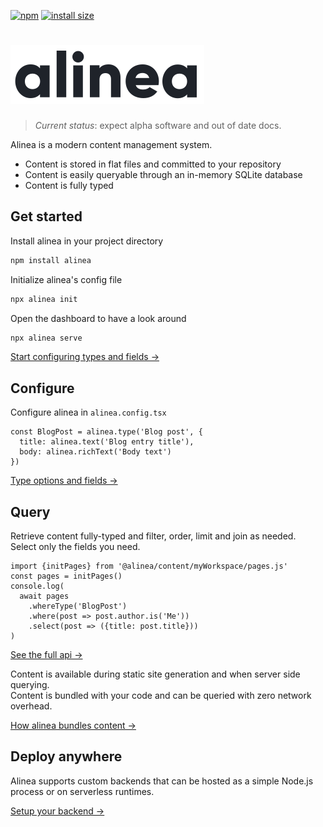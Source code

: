 [![npm](https://img.shields.io/npm/v/alinea.svg)](https://npmjs.org/package/alinea)
[![install size](https://packagephobia.com/badge?p=alinea)](https://packagephobia.com/result?p=alinea)

# [![Alinea CMS logo](https://github.com/alineacms/alinea/raw/HEAD/apps/web/public/logo.svg)](https://alinea.sh)

> _Current status_: expect alpha software and out of date docs.

Alinea is a modern content management system.

- Content is stored in flat files and committed to your repository
- Content is easily queryable through an in-memory SQLite database
- Content is fully typed

## Get started

Install alinea in your project directory

```sh
npm install alinea
```

Initialize alinea's config file

```sh
npx alinea init
```

Open the dashboard to have a look around

```sh
npx alinea serve
```

[Start configuring types and fields →](https://alinea.sh/docs/configuration/intro)

## Configure

Configure alinea in `alinea.config.tsx`

```tsx
const BlogPost = alinea.type('Blog post', {
  title: alinea.text('Blog entry title'),
  body: alinea.richText('Body text')
})
```

[Type options and fields →](https://alinea.sh/docs/configuration/type)

## Query

Retrieve content fully-typed and filter, order, limit and join as needed.  
Select only the fields you need.

```tsx
import {initPages} from '@alinea/content/myWorkspace/pages.js'
const pages = initPages()
console.log(
  await pages
    .whereType('BlogPost')
    .where(post => post.author.is('Me'))
    .select(post => ({title: post.title}))
)
```

[See the full api →](https://alinea.sh/docs/content/pages)

Content is available during static site generation and when server side querying.  
Content is bundled with your code and can be queried with zero network overhead.

[How alinea bundles content →](https://alinea.sh/docs/content/introduction)

## Deploy anywhere

Alinea supports custom backends that can be hosted as a simple Node.js process or on serverless runtimes.

[Setup your backend →](https://alinea.sh/docs/deploy/intro)
